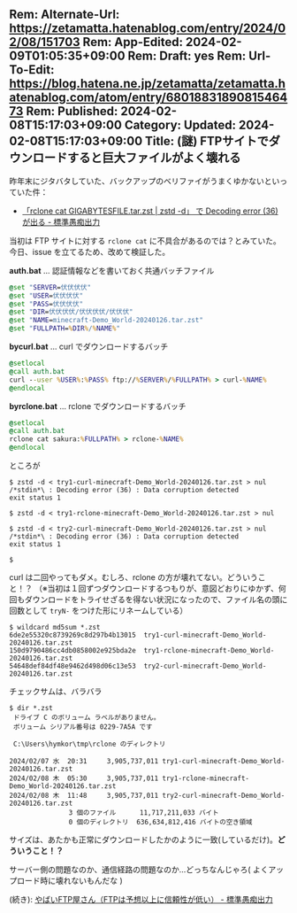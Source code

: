 Rem: Alternate-Url: https://zetamatta.hatenablog.com/entry/2024/02/08/151703
Rem: App-Edited: 2024-02-09T01:05:35+09:00
Rem: Draft: yes
Rem: Url-To-Edit: https://blog.hatena.ne.jp/zetamatta/zetamatta.hatenablog.com/atom/entry/6801883189081546473
Rem: Published: 2024-02-08T15:17:03+09:00
Category:
Updated: 2024-02-08T15:17:03+09:00
Title: (謎) FTPサイトでダウンロードすると巨大ファイルがよく壊れる
---
昨年末にジタバタしていた、バックアップのベリファイがうまくゆかないといっていた件：

+ [「rclone cat GIGABYTESFILE.tar.zst | zstd -d」 で Decoding error (36) が出る - 標準愚痴出力](https://zetamatta.hatenablog.com/entry/2023/12/31/184045)

当初は FTP サイトに対する `rclone cat` に不具合があるのでは？とみていた。
今日、issue を立てるため、改めて検証した。

**auth.bat** … 認証情報などを書いておく共通バッチファイル
```auth.bat
@set "SERVER=伏伏伏伏"
@set "USER=伏伏伏伏"
@set "PASS=伏伏伏伏"
@set "DIR=伏伏伏伏/伏伏伏伏/伏伏伏"
@set "NAME=minecraft-Demo_World-20240126.tar.zst"
@set "FULLPATH=%DIR%/%NAME%"
```

**bycurl.bat** … curl でダウンロードするバッチ
```bat
@setlocal
@call auth.bat
curl --user %USER%:%PASS% ftp://%SERVER%/%FULLPATH% > curl-%NAME%
@endlocal
```

**byrclone.bat** … rclone でダウンロードするバッチ
```bat
@setlocal
@call auth.bat
rclone cat sakura:%FULLPATH% > rclone-%NAME%
@endlocal
```

ところが

```
$ zstd -d < try1-curl-minecraft-Demo_World-20240126.tar.zst > nul
/*stdin*\ : Decoding error (36) : Data corruption detected
exit status 1

$ zstd -d < try1-rclone-minecraft-Demo_World-20240126.tar.zst > nul

$ zstd -d < try2-curl-minecraft-Demo_World-20240126.tar.zst > nul
/*stdin*\ : Decoding error (36) : Data corruption detected
exit status 1

$
```

curl は二回やってもダメ。むしろ、rclone の方が壊れてない。どういうこと！？
（※当初は１回ずつダウンロードするつもりが、意図どおりにゆかず、何回もダウンロードをトライせざるを得ない状況になったので、ファイル名の頭に回数として `tryN-` をつけた形にリネームしている）

```
$ wildcard md5sum *.zst
6de2e55320c8739269c8d297b4b13015  try1-curl-minecraft-Demo_World-20240126.tar.zst
150d9790486cc4db0858002e925bda2e  try1-rclone-minecraft-Demo_World-20240126.tar.zst
54648def84df48e9462d498d06c13e53  try2-curl-minecraft-Demo_World-20240126.tar.zst
```

チェックサムは、バラバラ

```
$ dir *.zst
 ドライブ C のボリューム ラベルがありません。
 ボリューム シリアル番号は 0229-7A5A です

 C:\Users\hymkor\tmp\rclone のディレクトリ

2024/02/07 水  20:31     3,905,737,011 try1-curl-minecraft-Demo_World-20240126.tar.zst
2024/02/08 木  05:30     3,905,737,011 try1-rclone-minecraft-Demo_World-20240126.tar.zst
2024/02/08 木  11:48     3,905,737,011 try2-curl-minecraft-Demo_World-20240126.tar.zst
               3 個のファイル      11,717,211,033 バイト
               0 個のディレクトリ  636,634,812,416 バイトの空き領域
```

サイズは、あたかも正常にダウンロードしたかのように一致(しているだけ)。**どういうこと！？**

サーバー側の問題なのか、通信経路の問題なのか…どっちなんじゃろ( よくアップロード時に壊れないもんだな )

(続き): [やばいFTP屋さん（FTPは予想以上に信頼性が低い） - 標準愚痴出力](https://zetamatta.hatenablog.com/entry/2024/02/08/201103)
